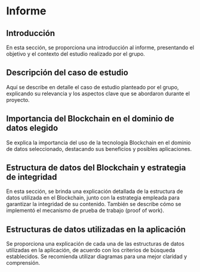 # Informe

## Introducción

En esta sección, se proporciona una introducción al informe, presentando el objetivo y el contexto del estudio realizado por el grupo.

## Descripción del caso de estudio

Aquí se describe en detalle el caso de estudio planteado por el grupo, explicando su relevancia y los aspectos clave que se abordaron durante el proyecto.

## Importancia del Blockchain en el dominio de datos elegido

Se explica la importancia del uso de la tecnología Blockchain en el dominio de datos seleccionado, destacando sus beneficios y posibles aplicaciones.

## Estructura de datos del Blockchain y estrategia de integridad

En esta sección, se brinda una explicación detallada de la estructura de datos utilizada en el Blockchain, junto con la estrategia empleada para garantizar la integridad de su contenido. También se describe cómo se implementó el mecanismo de prueba de trabajo (proof of work).

## Estructuras de datos utilizadas en la aplicación

Se proporciona una explicación de cada una de las estructuras de datos utilizadas en la aplicación, de acuerdo con los criterios de búsqueda establecidos. Se recomienda utilizar diagramas para una mejor claridad y comprensión.

